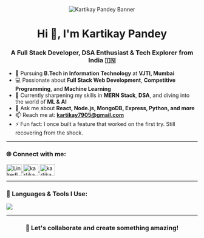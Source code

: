 <!-- Banner -->
<p align="center">
  <img src="./banner.png" alt="Kartikay Pandey Banner"/>
</p>

<h1 align="center">Hi 👋, I'm Kartikay Pandey</h1>
<h3 align="center">A Full Stack Developer, DSA Enthusiast & Tech Explorer from India 🇮🇳</h3>

- 🏫 Pursuing **B.Tech in Information Technology** at **VJTI, Mumbai**
- 💻 Passionate about **Full Stack Web Development**, **Competitive Programming**, and **Machine Learning**
- 🚀 Currently sharpening my skills in **MERN Stack**, **DSA**, and diving into the world of **ML & AI**
- 💬 Ask me about **React, Node.js, MongoDB, Express, Python, and more**
- 📫 Reach me at: **kartikay7905@gmail.com**
- ⚡ Fun fact: I once built a feature that worked on the first try. Still recovering from the shock.

---


<h3 align="left">🌐 Connect with me:</h3>
<p align="left">
   <a href="https://www.linkedin.com/in/kartikay-pandey-a1a06a2a2" target="_blank">
    <img align="center" src="https://cdn.jsdelivr.net/gh/devicons/devicon/icons/linkedin/linkedin-original.svg" alt="LinkedIn" height="30" width="40" />
  </a>
  <a href="https://instagram.com/kartikay___7905" target="_blank">
    <img align="center" src="https://raw.githubusercontent.com/rahuldkjain/github-profile-readme-generator/master/src/images/icons/Social/instagram.svg" alt="kartikay___7905" height="30" width="40" />
  </a>
  <a href="https://www.leetcode.com/kartikay7905" target="_blank">
    <img align="center" src="https://raw.githubusercontent.com/rahuldkjain/github-profile-readme-generator/master/src/images/icons/Social/leet-code.svg" alt="kartikay7905" height="30" width="40" />
  </a>
</p>

---

<h3 align="left">🚀 Languages & Tools I Use:</h3>
<p align="left">
 <img src="https://skillicons.dev/icons?i=js,react,nodejs,express,mongodb,python,cpp,c,html,css,tailwind,git,opencv,mysql,nextjs,supabase" />
</p>

---

<h3 align="center">💬 Let's collaborate and create something amazing!</h3>
